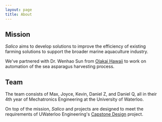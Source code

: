 ```yaml
---
layout: page
title: About
---
```

## Mission
*Salico* aims to develop solutions to improve the efficiency of existing farming solutions to support the broader marine aquaculture industry.

We've partnered with Dr. Wenhao Sun from [Olakai Hawaii](https://olakai-hawaii.com/) to work on automation of the sea asparagus harvesting process.

## Team
The team consists of Max, Joyce, Kevin, Daniel Z, and Daniel Q, all in their 4th year of Mechatronics Engineering at the University of Waterloo.

On top of the mission, *Salico* and projects are designed to meet the requirements of UWaterloo Engineering's [Capstone Design](https://uwaterloo.ca/capstone-design/) project.

